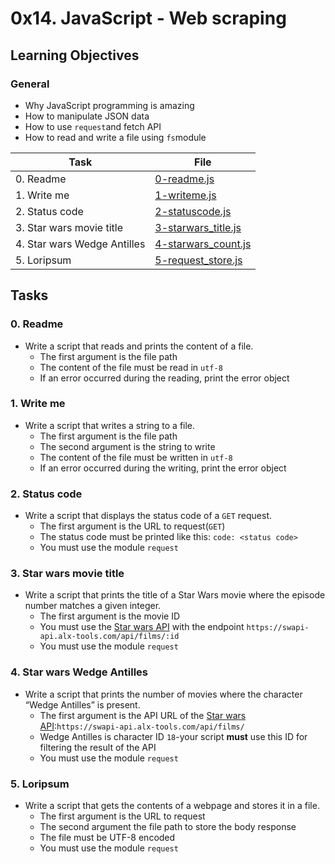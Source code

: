 # 0x14. JavaScript - Web scraping

## Learning Objectives

### General

* Why JavaScript programming is amazing
* How to manipulate JSON data
* How to use `request`and fetch API
* How to read and write a file using `fs`module

| Task | File |
| ---- | ---- |
| 0. Readme | [0-readme.js](./0-readme.js) |
| 1. Write me | [1-writeme.js](./1-writeme.js) |
| 2. Status code | [2-statuscode.js](./2-statuscode.js) |
| 3. Star wars movie title | [3-starwars_title.js](./3-starwars_title.js) |
| 4. Star wars Wedge Antilles | [4-starwars_count.js](./4-starwars_count.js) |
| 5. Loripsum | [5-request_store.js](./5-request_store.js) |

## Tasks
### 0. Readme
* Write a script that reads and prints the content of a file.
    * The first argument is the file path
    * The content of the file must be read in `utf-8`
    * If an error occurred during the reading, print the error object
### 1. Write me
* Write a script that writes a string to a file.
    * The first argument is the file path
    * The second argument is the string to write
    * The content of the file must be written in `utf-8`
    * If an error occurred during the writing, print the error object
### 2. Status code
* Write a script that displays the status code of a `GET` request.
    * The first argument is the URL to request(`GET`)
    * The status code must be printed like this: `code: <status code>`
    * You must use the module `request`
### 3. Star wars movie title
* Write a script that prints the title of a Star Wars movie where the episode number matches a given integer.
    * The first argument is the movie ID
    * You must use the [Star wars API](https://swapi-api.alx-tools.com/) with the endpoint `https://swapi-api.alx-tools.com/api/films/:id`
    * You must use the module `request`
### 4. Star wars Wedge Antilles
* Write a script that prints the number of movies where the character “Wedge Antilles” is present.
    * The first argument is the API URL of the [Star wars API](https://swapi-api.alx-tools.com/):`https://swapi-api.alx-tools.com/api/films/`
    * Wedge Antilles is character ID `18`-your script **must** use this ID for filtering the result of the API
    * You must use the module `request`
### 5. Loripsum
* Write a script that gets the contents of a webpage and stores it in a file.
    * The first argument is the URL to request
    * The second argument the file path to store the body response
    * The file must be UTF-8 encoded
    * You must use the module `request`
